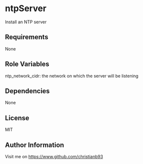 ntpServer
=========

Install an NTP server

Requirements
------------

None

Role Variables
--------------

ntp_network_cidr: the network on which the server will be listening

Dependencies
------------

None

License
-------

MIT

Author Information
------------------

Visit me on https://www.github.com/christianb93

